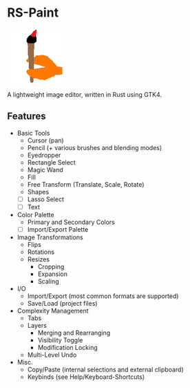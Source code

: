 # RS-Paint

![rs-paint alpha logo](/icons/logo.png)

A lightweight image editor, written in Rust using GTK4.

## Features

- Basic Tools
    - Cursor (pan)
    - Pencil (+ various brushes and blending modes)
    - Eyedropper
    - Rectangle Select
    - Magic Wand
    - Fill
    - Free Transform (Translate, Scale, Rotate)
    - Shapes
    - [ ] Lasso Select
    - [ ] Text
- Color Palette
    - Primary and Secondary Colors
    - [ ] Import/Export Palette
- Image Transformations
  - Flips
  - Rotations
  - Resizes
      - Cropping
      - Expansion
      - Scaling
- I/O
    - Import/Export (most common formats are supported)
    - Save/Load (project files)
- Complexity Management
    - Tabs
    - Layers
        - Merging and Rearranging
        - Visibility Toggle
        - Modification Locking
    - Multi-Level Undo
- Misc.
    - Copy/Paste (internal selections and external clipboard)
    - Keybinds (see Help/Keyboard-Shortcuts)
